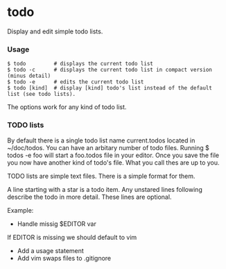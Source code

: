# todo
Display and edit simple todo lists.

### Usage

    $ todo         # displays the current todo list
    $ todo -c      # displays the current todo list in compact version (minus detail)
    $ todo -e      # edits the current todo list
    $ todo [kind]  # display [kind] todo's list instead of the default list (see todo lists).

The options work for any kind of todo list.

### TODO lists
By default there is a single todo list name current.todos located in ~/doc/todos. You can have an arbitary 
number of todo files. Running $ todos -e foo will start a foo.todos file in your editor. Once you save the 
file you now have another kind of todo's file. What you call thes are up to you.

TODO lists are simple text files. There is a simple format for them. 

A line starting with a star is a todo item. Any unstared lines following describe the todo in more detail. These lines are optional. 

Example:
* Handle missig $EDITOR var

If EDITOR is missing we should default to vim

* Add a usage statement
* Add vim swaps files to .gitignore

